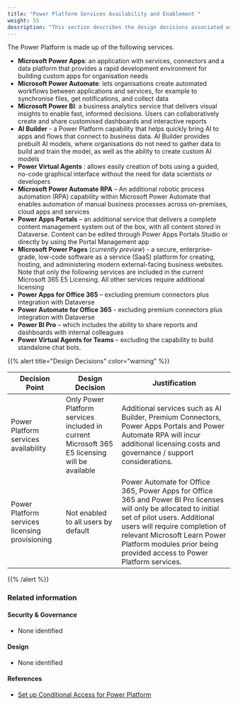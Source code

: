 ```yaml
---
title: "Power Platform Services Availability and Enablement "
weight: 55
description: "This section describes the design decisions associated with which Power Platform services will be enabled and how they will be enabled for system(s) built using ASD's Blueprint for Secure Cloud."
---
```


The Power Platform is made up of the following services. 

* **Microsoft Power Apps**: an application with services, connectors and a data platform that provides a rapid development environment for building custom apps for organisation needs
* **Microsoft Power Automate**:  lets organisations create automated workflows between applications and services, for example to synchronise files, get notifications, and collect data
* **Microsoft Power BI**: a business analytics service that delivers visual insights to enable fast, informed decisions. Users can collaboratively create and share customised dashboards and interactive reports
* **AI Builder** - a Power Platform capability that helps quickly bring AI to apps and flows that connect to business data. AI Builder provides prebuilt AI models, where organisations do not need to gather data to build and train the model, as well as the ability to create custom AI models  
* **Power Virtual Agents** : allows easily creation of bots using a guided, no-code graphical interface without the need for data scientists or developers
* **Microsoft Power Automate RPA** – An additional robotic process automation (RPA) capability within Microsoft Power Automate that enables automation of manual business processes across on-premises, cloud apps and services 
* **Power Apps Portals** – an additional service that delivers a complete content management system out of the box, with all content stored in Dataverse. Content can be edited through Power Apps Portals Studio or directly by using the Portal Management app
* **Microsoft Power Pages** (*currently preview*) - a secure, enterprise-grade, low-code software as a service (SaaS) platform for creating, hosting, and administering modern external-facing business websites.  
Note that only the following services are included in the current Microsoft 365 E5 Licensing. All other services require additional licensing
* **Power Apps for Office 365** – excluding premium connectors plus integration with Dataverse 
* **Power Automate for Office 365** - excluding premium connectors plus integration with Dataverse 
* **Power BI Pro** – which includes the ability to share reports and dashboards with internal colleagues
* **Power Virtual Agents for Teams** – excluding the capability to build standalone chat bots.

{{% alert title="Design Decisions" color="warning" %}}

| Decision Point                                 | Design Decision                                                                               | Justification                                                                                                                                                                                                                                                                                |
|------------------------------------------------|-----------------------------------------------------------------------------------------------|----------------------------------------------------------------------------------------------------------------------------------------------------------------------------------------------------------------------------------------------------------------------------------------------|
| Power Platform services availability           | Only Power Platform services included in current Microsoft 365 E5 licensing will be available | Additional services such as AI Builder, Premium Connectors, Power Apps Portals and Power Automate RPA will incur additional licensing costs and governance / support considerations.                                                                                                         |
| Power Platform services licensing provisioning | Not enabled to all users by default                                                           | Power Automate for Office 365, Power Apps for Office 365 and Power BI Pro licenses will only be allocated to initial set of pilot users. Additional users will require completion of relevant Microsoft Learn Power Platform modules prior being provided access to Power Platform services. |

{{% /alert %}}

### Related information

#### Security & Governance

* None identified

#### Design

* None identified

#### References

* [Set up Conditional Access for Power Platform](https://docs.microsoft.com/power-platform/guidance/adoption/conditional-access)
